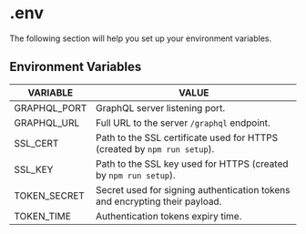 # .env
The following section will help you set up your environment variables.

## Environment Variables
|VARIABLE|VALUE|
|--------|-----|
|GRAPHQL_PORT|GraphQL server listening port.|
|GRAPHQL_URL|Full URL to the server `/graphql` endpoint.|
|SSL_CERT|Path to the SSL certificate used for HTTPS (created by `npm run setup`).|
|SSL_KEY|Path to the SSL key used for HTTPS (created by `npm run setup`).|
|TOKEN_SECRET|Secret used for signing authentication tokens and encrypting their payload.|
|TOKEN_TIME|Authentication tokens expiry time.|
